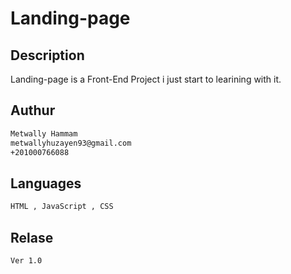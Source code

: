 # Landing-page
## Description

Landing-page is a Front-End Project i just start to learining with it.

## Authur 
```bash
Metwally Hammam 
metwallyhuzayen93@gmail.com
+201000766088
```

## Languages 

```HTML , JavaScript , CSS .
HTML , JavaScript , CSS
```

## Relase 

```Ver1.0
Ver 1.0
```
